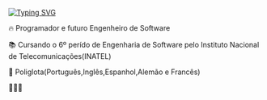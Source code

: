 [![Typing SVG](https://readme-typing-svg.demolab.com/?lines=Olá,+meu+nome+é+Henrique;Bem+vindos+ao+meu+perfil)](https://git.io/typing-svg)

 🔥 Programador e futuro Engenheiro de Software

 📚 Cursando o 6º perído de Engenharia de Software pelo Instituto Nacional de Telecomunicações(INATEL)

 🧠 Poliglota(Português,Inglês,Espanhol,Alemão e Francês)
  
 👨🏼‍🎓
